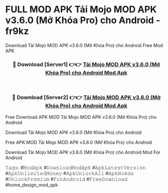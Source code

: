 # FULL MOD APK Tải Mojo MOD APK v3.6.0 (Mở Khóa Pro) cho Android - fr9kz
Download Tải Mojo MOD APK v3.6.0 (Mở Khóa Pro) cho Android Free Mod APK

<div align="center">
<h3>🔴 Download [Server1] 👉👉 <a href="https://apk-comot.site?title=Tải_Mojo_MOD_APK_v3.6.0_(Mở_Khóa_Pro)_cho_Android">Tải Mojo MOD APK v3.6.0 (Mở Khóa Pro) cho Android Mod Apk</a></h3><br>

<h3>🔴 Download [Server2] 👉👉 <a href="https://apk-comot.site?title=Tải_Mojo_MOD_APK_v3.6.0_(Mở_Khóa_Pro)_cho_Android">Tải Mojo MOD APK v3.6.0 (Mở Khóa Pro) cho Android Mod Apk</a></h3>
</div>


Free Download APK MOD Tải Mojo MOD APK v3.6.0 (Mở Khóa Pro) cho Android

Download Tải Mojo MOD APK v3.6.0 (Mở Khóa Pro) cho Android 

Free APK MOD Tải Mojo MOD APK v3.6.0 (Mở Khóa Pro) cho Android 

Download Tải Mojo MOD APK v3.6.0 (Mở Khóa Pro) cho Android Mod For Android

𝚃𝚊𝚐𝚜: #𝙼𝚘𝚍𝙰𝚙𝚔 #𝙳𝚘𝚠𝚗𝚕𝚘𝚊𝚍𝙼𝚘𝚍𝙰𝚙𝚔 #𝙰𝚙𝚔𝙻𝚊𝚝𝚎𝚜𝚝𝚅𝚎𝚛𝚜𝚒𝚘𝚗 #𝙰𝚙𝚔𝚄𝚗𝚕𝚒𝚖𝚒𝚝𝚎𝚍𝙼𝚘𝚗𝚎𝚢 #𝙰𝚙𝚔𝚄𝚗𝚕𝚘𝚌𝚔𝙰𝚕𝚕 #𝙰𝚙𝚔𝙽𝚘𝙰𝚍𝚜 #𝚄𝚗𝚕𝚘𝚌𝚔𝙿𝚛𝚎𝚖𝚒𝚞𝚖 #𝙵𝚘𝚛𝙰𝚗𝚍𝚛𝚘𝚒𝚍 #𝙵𝚛𝚎𝚎𝙳𝚘𝚠𝚗𝚕𝚘𝚊𝚍 #home_design_mod_apk